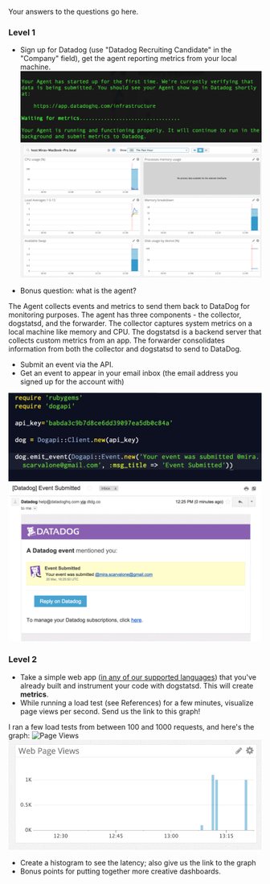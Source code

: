 Your answers to the questions go here.

### Level 1

* Sign up for Datadog (use "Datadog Recruiting Candidate" in the "Company" field), get the agent reporting metrics from your local machine.
![Successful Signup](./imgs/agent_setup.png "Signup")
![Metrics](./imgs/reporting_metrics.png "Metrics")

* Bonus question: what is the agent?

The Agent collects events and metrics to send them back to DataDog for monitoring purposes. The agent has three components - the collector, dogstatsd, and the forwarder. The collector captures system metrics on a local machine like memory and CPU. The dogstatsd is a backend server that collects custom metrics from an app. The forwarder consolidates information from both the collector and dogstatsd to send to DataDog.

* Submit an event via the API.
* Get an event to appear in your email inbox (the email address you signed up for the account with)

![Submit Event Code](./imgs/event_submit_code.png "Submit Event Code")
![Submit Event Email](./imgs/event_submitted_email.png "Submit Event Email")

### Level 2

* Take a simple web app ([in any of our supported languages](http://docs.datadoghq.com/libraries/)) that you've already built and instrument your code with dogstatsd. This will create **metrics**.
* While running a load test (see References) for a few minutes, visualize page views per second. Send us the link to this graph!

I ran a few load tests from between 100 and 1000 requests, and here's the graph:
![Page Views](https://app.datadoghq.com/graph/embed?token=d9e3121636f7d3d9886f5fd13fe40c2cd0f4b53dac505bb6f21dce508b7b37e9&height=300&width=600&legend=true)
![Page Views](./imgs/page_views.png "Page views")
* Create a histogram to see the latency; also give us the link to the graph
* Bonus points for putting together more creative dashboards.
